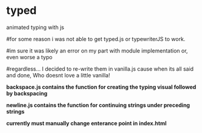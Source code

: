 # typed
animated typing with js 

#for some reason i was not able to get typed.js or typewriterJS to work. 


#im sure it was likely an error on my part with module implementation or, even worse a typo


#regardless... I decided to re-write them in vanilla.js cause when its all said and done, Who doesnt love a little vanilla!

**backspace.js contains the function for creating the typing visual followed by backspacing**




**newline.js contains the function for continuing strings under preceding strings**




**currently must manually change enterance point in index.html**
